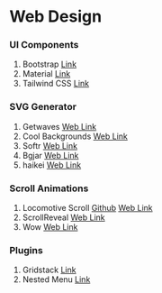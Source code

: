 # Web Design

### UI Components
1. Bootstrap [Link](https://getbootstrap.com)
2. Material [Link](https://material.io/develop/web)
3. Tailwind CSS [Link](https://tailwindcss.com/)

### SVG Generator
1. Getwaves [Web Link](https://getwaves.io/)
2. Cool Backgrounds [Web Link](https://coolbackgrounds.io/)
3. Softr [Web Link](https://www.softr.io/tools/svg-wave-generator)
4. Bgjar [Web Link](https://bgjar.com/)
5. haikei [Web Link](https://app.haikei.app/)

### Scroll Animations
1. Locomotive Scroll [Github](https://github.com/locomotivemtl/locomotive-scroll) [Web Link](https://locomotivemtl.github.io/locomotive-scroll/)
2. ScrollReveal [Web Link](https://scrollrevealjs.org/)
3. Wow [Web Link](https://wowjs.uk/)

### Plugins
1. Gridstack [Link](https://gridstackjs.com/)
2. Nested Menu [Link](https://github.com/moemoe89/simple-management-menu-php-mysql-jquery)
